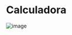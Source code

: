# Calculadora
 

![image](https://user-images.githubusercontent.com/103968880/209702118-a4f60617-264e-4b6b-8361-057effd78937.png)
